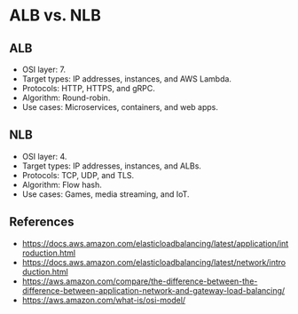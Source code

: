 # ALB vs. NLB

## ALB

- OSI layer: 7.
- Target types: IP addresses, instances, and AWS Lambda.
- Protocols: HTTP, HTTPS, and gRPC.
- Algorithm: Round-robin.
- Use cases: Microservices, containers, and web apps.

## NLB

- OSI layer: 4.
- Target types: IP addresses, instances, and ALBs.
- Protocols: TCP, UDP, and TLS.
- Algorithm: Flow hash.
- Use cases: Games, media streaming, and IoT.

## References

- https://docs.aws.amazon.com/elasticloadbalancing/latest/application/introduction.html
- https://docs.aws.amazon.com/elasticloadbalancing/latest/network/introduction.html
- https://aws.amazon.com/compare/the-difference-between-the-difference-between-application-network-and-gateway-load-balancing/
- https://aws.amazon.com/what-is/osi-model/